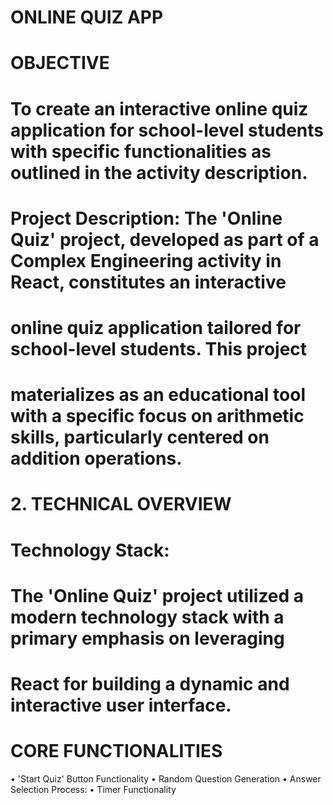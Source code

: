 # ONLINE QUIZ APP

# **OBJECTIVE**
# To create an interactive online quiz application for school-level students with specific functionalities as outlined in the activity description.
# Project Description: The 'Online Quiz' project, developed as part of a Complex Engineering activity in React, constitutes an interactive 
# online quiz application tailored for school-level students. This project 
# materializes as an educational tool with a specific focus on arithmetic skills, particularly centered on addition operations.

# **2. TECHNICAL OVERVIEW**
# Technology Stack:
# The 'Online Quiz' project utilized a modern technology stack with a primary emphasis on leveraging
# React for building a dynamic and interactive user interface.

# **CORE FUNCTIONALITIES**
•	'Start Quiz' Button Functionality
•	Random Question Generation
•	Answer Selection Process: 
•	Timer Functionality 
